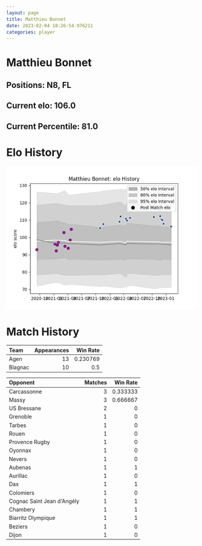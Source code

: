 ```yaml
---  
layout: page  
title: Matthieu Bonnet  
date: 2023-02-04 18:26:54.976211  
categories: player  
---
```

# Matthieu Bonnet

## Positions: N8, FL

## Current elo: 106.0

## Current Percentile: 81.0

# Elo History


![elo history](history_MatthieuBonnet.png)
# Match History


| Team    |   Appearances |   Win Rate |
|:--------|--------------:|-----------:|
| Agen    |            13 |   0.230769 |
| Blagnac |            10 |   0.5      |

| Opponent                   |   Matches |   Win Rate |
|:---------------------------|----------:|-----------:|
| Carcassonne                |         3 |   0.333333 |
| Massy                      |         3 |   0.666667 |
| US Bressane                |         2 |   0        |
| Grenoble                   |         1 |   0        |
| Tarbes                     |         1 |   0        |
| Rouen                      |         1 |   0        |
| Provence Rugby             |         1 |   0        |
| Oyonnax                    |         1 |   0        |
| Nevers                     |         1 |   0        |
| Aubenas                    |         1 |   1        |
| Aurillac                   |         1 |   0        |
| Dax                        |         1 |   1        |
| Colomiers                  |         1 |   0        |
| Cognac Saint Jean d'Angély |         1 |   1        |
| Chambery                   |         1 |   1        |
| Biarritz Olympique         |         1 |   1        |
| Beziers                    |         1 |   0        |
| Dijon                      |         1 |   0        |